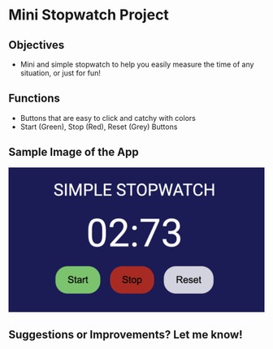 # Mini Stopwatch Project

## Objectives
- Mini and simple stopwatch to help you easily measure the time of any situation, or just for fun!

## Functions
- Buttons that are easy to click and catchy with colors
- Start (Green), Stop (Red), Reset (Grey) Buttons

## Sample Image of the App

<img src = stopwatch_photo.png>
  

## Suggestions or Improvements? Let me know! 